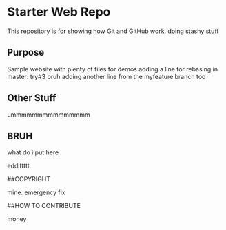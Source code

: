 # Starter Web Repo

This repository is for showing how Git and GitHub work. doing stashy stuff

## Purpose

Sample website with plenty of files for demos
adding a line for rebasing in master: try#3 bruh
adding another line from the myfeature branch too

## Other Stuff

ummmmmmmmmmmmmmm

## BRUH

what do i put here

eddittttt

##COPYRIGHT

mine. emergency fix

##HOW TO CONTRIBUTE

money